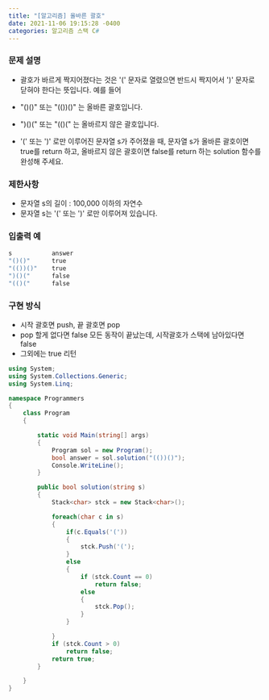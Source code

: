```yaml
---
title: "[알고리즘] 올바른 괄호"
date: 2021-11-06 19:15:28 -0400
categories: 알고리즘 스택 C#
---
```



### 문제 설명

- 괄호가 바르게 짝지어졌다는 것은 '(' 문자로 열렸으면 반드시 짝지어서 ')' 문자로 닫혀야 한다는 뜻입니다. 예를 들어

- "()()" 또는 "(())()" 는 올바른 괄호입니다.
- ")()(" 또는 "(()(" 는 올바르지 않은 괄호입니다.
- '(' 또는 ')' 로만 이루어진 문자열 s가 주어졌을 때, 문자열 s가 올바른 괄호이면 true를 return 하고, 올바르지 않은 괄호이면 false를 return 하는 solution 함수를 완성해 주세요.

### 제한사항

- 문자열 s의 길이 : 100,000 이하의 자연수
- 문자열 s는 '(' 또는 ')' 로만 이루어져 있습니다.


### 입출력 예

```sh
s	        answer
"()()"	    true
"(())()"	true
")()("	    false
"(()("	    false
```

### 구현 방식

- 시작 괄호면 push, 끝 괄호면 pop
- pop 할게 없다면 false 모든 동작이 끝났는데, 시작괄호가 스택에 남아있다면 false
- 그외에는 true 리턴


```csharp
using System;
using System.Collections.Generic;
using System.Linq;

namespace Programmers
{
    class Program
    {

        static void Main(string[] args)
        {
            Program sol = new Program();
            bool answer = sol.solution("(())()");
            Console.WriteLine();
        }

        public bool solution(string s)
        {
            Stack<char> stck = new Stack<char>();

            foreach(char c in s)
            {
                if(c.Equals('('))
                {
                    stck.Push('(');
                }
                else
                {
                    if (stck.Count == 0)
                        return false;
                    else
                    {
                        stck.Pop();
                    }
                }

            }
            if (stck.Count > 0)
                return false;
            return true;
        }

    }
}


```


